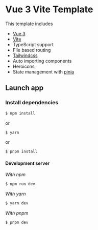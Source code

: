 # Vue 3 Vite Template

This template includes

- <a href="https://github.com/vuejs/vue-next">Vue 3</a>
- <a href="https://github.com/vitejs/vite">Vite</a>
- TypeScript support
- File based routing
- <a href="https://tailwindcss.com/">Tailwindcss</a>
- Auto importing components
- Heroicons
- State management with <a href="https://github.com/posva/pinia">pinia</a>

## Launch app

### Install dependencies

```bash
$ npm install
```

or

```bash
$ yarn
```

or

```bash
$ pnpm install
```

#### Development server

_With npm_

```bash
$ npm run dev
```

_With yarn_

```bash
$ yarn dev
```

_With pnpm_

```bash
$ pnpm dev
```
